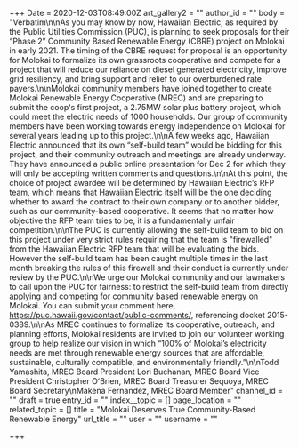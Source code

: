 +++
Date = 2020-12-03T08:49:00Z
art_gallery2 = ""
author_id = ""
body = "Verbatim\n\nAs you may know by now, Hawaiian Electric, as required by the Public Utilities Commission (PUC), is planning to seek proposals for their “Phase 2” Community Based Renewable Energy (CBRE) project on Molokai in early 2021. The timing of the CBRE request for proposal is an opportunity for Molokai to formalize its own grassroots cooperative and compete for a project that will reduce our reliance on diesel generated electricity, improve grid resiliency, and bring support and relief to our overburdened rate payers.\n\nMolokai community members have joined together to create Molokai Renewable Energy Cooperative (MREC) and are preparing to submit the coopʻs first project, a 2.75MW solar plus battery project, which could meet the electric needs of 1000 households. Our group of community members have been working towards energy independence on Molokai for several years leading up to this project.\n\nA few weeks ago, Hawaiian Electric announced that its own “self-build team” would be bidding for this project, and their community outreach and meetings are already underway. They have announced a public online presentation for Dec 2 for which they will only be accepting written comments and questions.\n\nAt this point, the choice of project awardee will be determined by Hawaiian Electric’s RFP team, which means that Hawaiian Electric itself will be the one deciding whether to award the contract to their own company or to another bidder, such as our community-based cooperative. It seems that no matter how objective the RFP team tries to be, it is a fundamentally unfair competition.\n\nThe PUC is currently allowing the self-build team to bid on this project under very strict rules requiring that the team is \"firewalled\" from the Hawaiian Electric RFP team that will be evaluating the bids. However the self-build team has been caught multiple times in the last month breaking the rules of this firewall and their conduct is currently under review by the PUC.\n\nWe urge our Molokai community and our lawmakers to call upon the PUC for fairness: to restrict the self-build team from directly applying and competing for community based renewable energy on Molokai. You can submit your comment here, ​https://puc.hawaii.gov/contact/public-comments/​, referencing docket 2015-0389.\n\nAs MREC continues to formalize its cooperative, outreach, and planning efforts, Molokai residents are invited to join our volunteer working group to help realize our vision in which “100% of Molokai’s electricity needs are met through renewable energy sources that are affordable, sustainable, culturally compatible, and environmentally friendly.”\n\nTodd Yamashita, MREC Board President Lori Buchanan, MREC Board Vice President Christopher OʻBrien, MREC Board Treasurer Sequoya, MREC Board Secretary\nMakena Fernandez, MREC Board Member"
channel_id = ""
draft = true
entry_id = ""
index__topic = []
page_location = ""
related_topic = []
title = "Molokai Deserves True Community-Based Renewable Energy"
url_title = ""
user = ""
username = ""

+++
